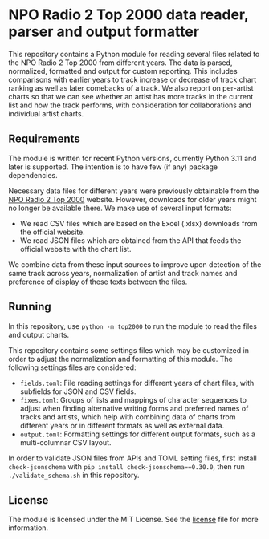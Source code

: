 # NPO Radio 2 Top 2000 data reader, parser and output formatter

This repository contains a Python module for reading several files related to 
the NPO Radio 2 Top 2000 from different years. The data is parsed, normalized, 
formatted and output for custom reporting. This includes comparisons with 
earlier years to track increase or decrease of track chart ranking as well as 
later comebacks of a track. We also report on per-artist charts so that we can 
see whether an artist has more tracks in the current list and how the track 
performs, with consideration for collaborations and individual artist charts.

## Requirements

The module is written for recent Python versions, currently Python 3.11 and 
later is supported. The intention is to have few (if any) package dependencies.

Necessary data files for different years were previously obtainable from the 
[NPO Radio 2 Top 2000](https://www.nporadio2.nl/top2000) website. However, 
downloads for older years might no longer be available there. We make use of 
several input formats:

- We read CSV files which are based on the Excel (.xlsx) downloads from the 
  official website.
- We read JSON files which are obtained from the API that feeds the official 
  website with the chart list.

We combine data from these input sources to improve upon detection of the same 
track across years, normalization of artist and track names and preference of 
display of these texts between the files.

## Running

In this repository, use `python -m top2000` to run the module to read the files 
and output charts.

This repository contains some settings files which may be customized in order 
to adjust the normalization and formatting of this module. The following 
settings files are considered:

- `fields.toml`: File reading settings for different years of chart files, with 
  subfields for JSON and CSV fields.
- `fixes.toml`: Groups of lists and mappings of character sequences to adjust 
  when finding alternative writing forms and preferred names of tracks and 
  artists, which help with combining data of charts from different years or in 
  different formats as well as external data.
- `output.toml`: Formatting settings for different output formats, such as 
  a multi-columnar CSV layout.

In order to validate JSON files from APIs and TOML setting files, first install 
`check-jsonschema` with `pip install check-jsonschema==0.30.0`, then run 
`./validate_schema.sh` in this repository.

## License

The module is licensed under the MIT License. See the [license](LICENSE) file 
for more information.
